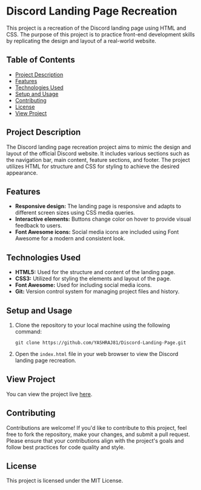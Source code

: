 # Discord Landing Page Recreation

This project is a recreation of the Discord landing page using HTML and CSS. The purpose of this project is to practice front-end development skills by replicating the design and layout of a real-world website.

## Table of Contents
- [Project Description](#project-description)
- [Features](#features)
- [Technologies Used](#technologies-used)
- [Setup and Usage](#setup-and-usage)
- [Contributing](#contributing)
- [License](#license)
- [View Project](#view-project)

## Project Description

The Discord landing page recreation project aims to mimic the design and layout of the official Discord website. It includes various sections such as the navigation bar, main content, feature sections, and footer. The project utilizes HTML for structure and CSS for styling to achieve the desired appearance.

## Features

- **Responsive design:** The landing page is responsive and adapts to different screen sizes using CSS media queries.
- **Interactive elements:** Buttons change color on hover to provide visual feedback to users.
- **Font Awesome icons:** Social media icons are included using Font Awesome for a modern and consistent look.

## Technologies Used

- **HTML5:** Used for the structure and content of the landing page.
- **CSS3:** Utilized for styling the elements and layout of the page.
- **Font Awesome:** Used for including social media icons.
- **Git:** Version control system for managing project files and history.

## Setup and Usage

1. Clone the repository to your local machine using the following command:

    ```
    git clone https://github.com/YASHRAJ81/Discord-Landing-Page.git
    ```

2. Open the `index.html` file in your web browser to view the Discord landing page recreation.


## View Project

You can view the project live [here]([https://discord-murex-tau.vercel.app/](https://yashraj81.github.io/Discord-Landing-Page/)).

## Contributing

Contributions are welcome! If you'd like to contribute to this project, feel free to fork the repository, make your changes, and submit a pull request. Please ensure that your contributions align with the project's goals and follow best practices for code quality and style.

## License

This project is licensed under the MIT License.


